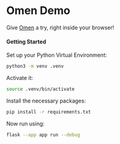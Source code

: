 # Omen Demo
Give [Omen](https://github.com/omen-osdev/omen) a try, right inside your browser!

#### Getting Started

Set up your Python Virtual Environment:
```bash
python3 -m venv .venv
``` 

Activate it:
```bash
source .venv/bin/activate
```

Install the necessary packages:
```bash
pip install -r requirements.txt
```

Now run using:
```bash
flask --app app run --debug
```

